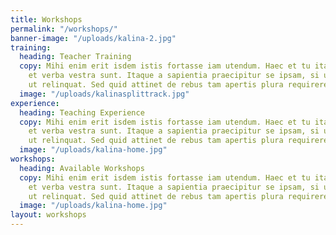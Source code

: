 ```yaml
---
title: Workshops
permalink: "/workshops/"
banner-image: "/uploads/kalina-2.jpg"
training:
  heading: Teacher Training
  copy: Mihi enim erit isdem istis fortasse iam utendum. Haec et tu ita posuisti,
    et verba vestra sunt. Itaque a sapientia praecipitur se ipsam, si usus sit, sapiens
    ut relinquat. Sed quid attinet de rebus tam apertis plura requirere?
  image: "/uploads/kalinasplittrack.jpg"
experience:
  heading: Teaching Experience
  copy: Mihi enim erit isdem istis fortasse iam utendum. Haec et tu ita posuisti,
    et verba vestra sunt. Itaque a sapientia praecipitur se ipsam, si usus sit, sapiens
    ut relinquat. Sed quid attinet de rebus tam apertis plura requirere?
  image: "/uploads/kalina-home.jpg"
workshops:
  heading: Available Workshops
  copy: Mihi enim erit isdem istis fortasse iam utendum. Haec et tu ita posuisti,
    et verba vestra sunt. Itaque a sapientia praecipitur se ipsam, si usus sit, sapiens
    ut relinquat. Sed quid attinet de rebus tam apertis plura requirere?
  image: "/uploads/kalina-home.jpg"
layout: workshops
---
```


